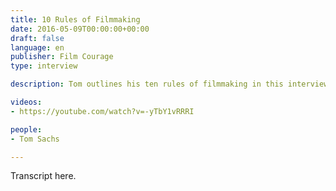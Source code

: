 ```yaml
---
title: 10 Rules of Filmmaking
date: 2016-05-09T00:00:00+00:00
draft: false
language: en
publisher: Film Courage
type: interview

description: Tom outlines his ten rules of filmmaking in this interview with Film Courage.

videos:
- https://youtube.com/watch?v=-yTbY1vRRRI

people:
- Tom Sachs

---
```


Transcript here.